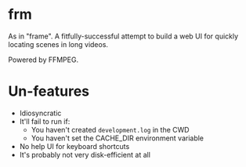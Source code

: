 # frm

As in "frame". A fitfully-successful attempt to build a web UI for quickly locating scenes in long videos.

Powered by FFMPEG.

# Un-features

- Idiosyncratic
- It'll fail to run if:
  - You haven't created `development.log` in the CWD
  - You haven't set the CACHE_DIR environment variable
- No help UI for keyboard shortcuts
- It's probably not very disk-efficient at all
